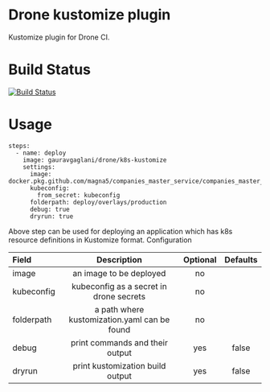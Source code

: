 # Drone kustomize plugin
Kustomize plugin for Drone CI.

# Build Status
[![Build Status](https://drone.m5.run/api/badges/magna5/drone-k8s-kustomize/status.svg)](https://drone.m5.run/magna5/drone-k8s-kustomize)

# Usage
```
steps:
  - name: deploy
    image: gauravgaglani/drone/k8s-kustomize
    settings:
      image: docker.pkg.github.com/magna5/companies_master_service/companies_master_service_image
      kubeconfig:
        from_secret: kubeconfig
      folderpath: deploy/overlays/production
      debug: true
      dryrun: true

```

Above step can be used for deploying an application which has k8s resource definitions in Kustomize format.
Configuration

| Field      |                 Description                  | Optional | Defaults |
| :--------- | :------------------------------------------: | :------: | :------: |
| image      |           an image to be deployed            |    no    |          |
| kubeconfig |   kubeconfig as a secret in drone secrets    |    no    |          |
| folderpath | a path where kustomization.yaml can be found |    no    |          |
| debug      |       print commands and their output        |   yes    |  false   |
| dryrun     |       print kustomization build output       |   yes    |  false   |